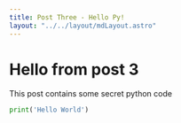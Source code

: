 ```yaml
---
title: Post Three - Hello Py!
layout: "../../layout/mdLayout.astro"
---
```


# Hello from post 3

This post contains some secret python code

```python
print('Hello World')
```
